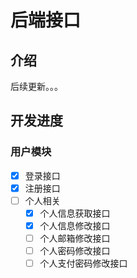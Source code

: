 # 后端接口

## 介绍

后续更新。。。

## 开发进度

### 用户模块

- [x] 登录接口
- [x] 注册接口
- [ ] 个人相关
  - [x] 个人信息获取接口
  - [x] 个人信息修改接口
  - [ ] 个人邮箱修改接口
  - [ ] 个人密码修改接口
  - [ ] 个人支付密码修改接口